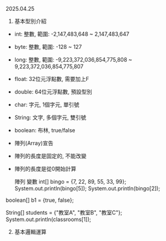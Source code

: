 2025.04.25

1.  基本型別介紹
  * int:     整數, 範圍: -2,147,483,648 ~ 2,147,483,647
  * byte:    整數, 範圍: -128 ~ 127
  * long:    整數, 範圍: -9,223,372,036,854,775,808 ~ 9,223,372,036,854,775,807
  * float:   32位元浮點數, 需要加上F
  * double:  64位元浮點數, 預設型別
  * char:    字元, 1個字元, 單引號
  * String:  文字, 多個字元, 雙引號
  * boolean: 布林, true/false

  * 陣列(Array)宣告
  * 陣列的長度是固定的, 不能改變
  * 陣列的長度是從0開始計算

    陣列 變數
  int[] bingo = {7, 22, 89, 55, 33, 99};
  System.out.println(bingo[5]);
  System.out.println(bingo[2]);

boolean[] b1 = {true, false};

String[] students = {"教室A", "教室B", "教室C"};
System.out.println(classrooms[1]);


2. 基本邏輯運算
